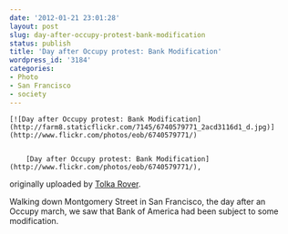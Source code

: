 ```yaml
---
date: '2012-01-21 23:01:28'
layout: post
slug: day-after-occupy-protest-bank-modification
status: publish
title: 'Day after Occupy protest: Bank Modification'
wordpress_id: '3184'
categories:
- Photo
- San Francisco
- society
---
```







	[![Day after Occupy protest: Bank Modification](http://farm8.staticflickr.com/7145/6740579771_2acd3116d1_d.jpg)](http://www.flickr.com/photos/eob/6740579771/)  

	
		[Day after Occupy protest: Bank Modification](http://www.flickr.com/photos/eob/6740579771/),  
originally uploaded by [Tolka Rover](http://www.flickr.com/photos/eob/).
	



Walking down Montgomery Street in San Francisco, the day after an Occupy march, we saw that Bank of America had been subject to some modification.
  

